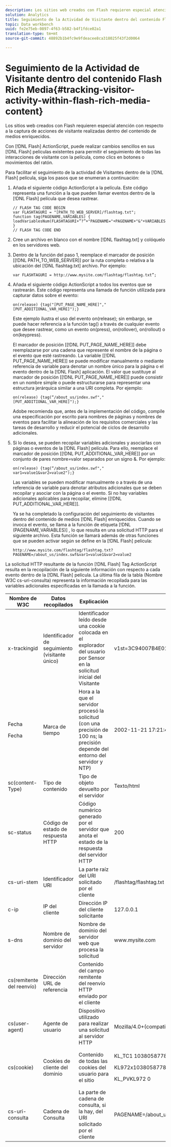 ```yaml
---
description: Los sitios web creados con Flash requieren especial atención con respecto a la captura de acciones de visitante realizadas dentro del contenido de medios enriquecidos.
solution: Analytics
title: Seguimiento de la Actividad de Visitante dentro del contenido Flash Rich Media
topic: Data workbench
uuid: fe2e75eb-0897-4f63-b582-b4f1fdce02a1
translation-type: tm+mt
source-git-commit: 48892b1b4fc9e9fdeacee8ca318025f43f2d0064

---
```



# Seguimiento de la Actividad de Visitante dentro del contenido Flash Rich Media{#tracking-visitor-activity-within-flash-rich-media-content}

Los sitios web creados con Flash requieren especial atención con respecto a la captura de acciones de visitante realizadas dentro del contenido de medios enriquecidos.

Con [!DNL Flash] ActionScript, puede realizar cambios sencillos en sus [!DNL Flash] películas existentes para permitir el seguimiento de todas las interacciones de visitante con la película, como clics en botones o movimientos del ratón.

Para facilitar el seguimiento de la actividad de Visitantes dentro de la [!DNL Flash] película, siga los pasos que se enumeran a continuación:

1. Añada el siguiente código ActionScript a la película. Este código representa una función a la que pueden llamar eventos dentro de la [!DNL Flash] película que desea rastrear.

   ```
   // FLASH TAG CODE BEGIN 
   var FLASHTAGURI = "[PATH_TO_WEB_SERVER]/flashtag.txt"; 
   function tag(PAGENAME,VARIABLES) { 
   loadVariablesNum(FLASHTAGURI+”?”+"PAGENAME="+PAGENAME+"&"+VARIABLES,0); 
   } 
   // FLASH TAG CODE END
   ```

1. Cree un archivo en blanco con el nombre [!DNL flashtag.txt] y colóquelo en los servidores web.
1. Dentro de la función del paso 1, reemplace el marcador de posición \[[!DNL PATH_TO_WEB_SERVER]\] por la ruta completa o relativa a la ubicación del [!DNL flashtag.txt] archivo. Por ejemplo:

   ```
   var FLASHTAGURI = http://www.mysite.com/flashtag/flashtag.txt”;
   ```

1. Añada el siguiente código ActionScript a todos los eventos que se rastrearán. Este código representa una llamada de función utilizada para capturar datos sobre el evento:

   ```
   on(release) {tag("[PUT_PAGE_NAME_HERE]","[PUT_ADDITIONAL_VAR_HERE]");}
   ```

   Este ejemplo ilustra el uso del evento on(release); sin embargo, se puede hacer referencia a la función tag() a través de cualquier evento que desee rastrear, como un evento on(press), on(rollover), on(rollout) o on(keypress).

   El marcador de posición \[[!DNL PUT_PAGE_NAME_HERE]\] debe reemplazarse por una cadena que represente el nombre de la página o el evento que esté rastreando. La variable \[[!DNL PUT_PAGE_NAME_HERE]\] se puede modificar manualmente o mediante referencia de variable para denotar un nombre único para la página o el evento dentro de la [!DNL Flash] aplicación. El valor que sustituye al marcador de posición \[[!DNL PUT_PAGE_NAME_HERE]\] puede consistir en un nombre simple o puede estructurarse para representar una estructura jerárquica similar a una URI completa. Por ejemplo:

   ```
   on(release) {tag(“/about_us/index.swf","[PUT_ADDITIONAL_VAR_HERE]");}
   ```

   Adobe recomienda que, antes de la implementación del código, compile una especificación por escrito para nombres de páginas y nombres de eventos para facilitar la alineación de los requisitos comerciales y las tareas de desarrollo y reducir el potencial de ciclos de desarrollo adicionales.

1. Si lo desea, se pueden recopilar variables adicionales y asociarlas con páginas o eventos de la [!DNL Flash] película. Para ello, reemplace el marcador de posición \[[!DNL PUT_ADDITIONAL_VAR_HERE]\] por un conjunto de pares nombre=valor separados por un signo &amp;. Por ejemplo:

   ```
   on(release) {tag(“/about_us/index.swf"," var1=value1&var2=value2");}
   ```

   Las variables se pueden modificar manualmente o a través de una referencia de variable para denotar atributos adicionales que se deben recopilar y asociar con la página o el evento. Si no hay variables adicionales aplicables para recopilar, elimine \[[!DNL PUT_ADDITIONAL_VAR_HERE]\].

   Ya se ha completado la configuración del seguimiento de visitantes dentro del contenido de medios [!DNL Flash] enriquecidos. Cuando se invoca el evento, se llama a la función de etiqueta [!DNL (PAGENAME,VARIABLES)] , lo que resulta en una solicitud HTTP para el siguiente archivo. Esta función se llamará además de otras funciones que se pueden activar según se define en la [!DNL Flash] película:

   ```
   http://www.mysite.com/flashtag/flashtag.txt?PAGENAME=/about_us/index.swf&var1=value1&var2=value2
   ```

La solicitud HTTP resultante de la función [!DNL Flash] Tag ActionScript resulta en la recopilación de la siguiente información con respecto a cada evento dentro de la [!DNL Flash] película. La última fila de la tabla (Nombre W3C cs-uri-consulta) representa la información recopilada para las variables adicionales especificadas en la llamada a la función.

<table id="table_A7ED9D38F36B4405947B2F48EA94D3C4"> 
 <thead> 
  <tr> 
   <th colname="col1" class="entry"> Nombre de W3C </th> 
   <th colname="col2" class="entry"> Datos recopilados </th> 
   <th colname="col3" class="entry"> Explicación </th> 
   <th colname="col4" class="entry"> Ejemplo </th> 
  </tr> 
 </thead>
 <tbody> 
  <tr> 
   <td colname="col1"> x-trackingid </td> 
   <td colname="col2"> Identificador de seguimiento (visitante único) </td> 
   <td colname="col3"> Identificador leído desde una cookie colocada en el explorador del usuario por <span class="wintitle"> Sensor </span> en la solicitud inicial del Visitante </td> 
   <td colname="col4"> v1st=3C94007B4E01F9C2 </td> 
  </tr> 
  <tr> 
   <td colname="col1"> <p>Fecha </p> <p>Fecha </p> </td> 
   <td colname="col2"> Marca de tiempo </td> 
   <td colname="col3"> Hora a la que el servidor procesó la solicitud (con una precisión de 100 ns; la precisión depende del entorno del servidor y NTP) </td> 
   <td colname="col4"> 2002-11-21 17:21:45.123 </td> 
  </tr> 
  <tr> 
   <td colname="col1"> sc(content-Type) </td> 
   <td colname="col2"> Tipo de contenido </td> 
   <td colname="col3"> Tipo de objeto devuelto por el servidor </td> 
   <td colname="col4"> Texto/html </td> 
  </tr> 
  <tr> 
   <td colname="col1"> sc-status </td> 
   <td colname="col2"> Código de estado de respuesta HTTP </td> 
   <td colname="col3"> Código numérico generado por el servidor que anota el estado de la respuesta del servidor HTTP </td> 
   <td colname="col4"> 200 </td> 
  </tr> 
  <tr> 
   <td colname="col1"> cs-uri-stem </td> 
   <td colname="col2"> Identificador URI </td> 
   <td colname="col3"> La parte raíz del URI solicitado por el cliente </td> 
   <td colname="col4"> /flashtag/flashtag.txt </td> 
  </tr> 
  <tr> 
   <td colname="col1"> c-ip </td> 
   <td colname="col2"> IP del cliente </td> 
   <td colname="col3"> Dirección IP del cliente solicitante </td> 
   <td colname="col4"> 127.0.0.1 </td> 
  </tr> 
  <tr> 
   <td colname="col1"> s-dns </td> 
   <td colname="col2"> Nombre de dominio del servidor </td> 
   <td colname="col3"> Nombre de dominio del servidor web que procesa la solicitud </td> 
   <td colname="col4"> www.mysite.com </td> 
  </tr> 
  <tr> 
   <td colname="col1"> cs(remitente del reenvío) </td> 
   <td colname="col2"> Dirección URL de referencia </td> 
   <td colname="col3"> Contenido del campo remitente del reenvío HTTP enviado por el cliente </td> 
   <td colname="col4"></td> 
  </tr> 
  <tr> 
   <td colname="col1"> cs(user-agent) </td> 
   <td colname="col2"> Agente de usuario </td> 
   <td colname="col3"> Dispositivo utilizado para realizar una solicitud al servidor HTTP </td> 
   <td colname="col4"> Mozilla/4.0+(compatible;+MSIE+6.0; +Windows+NT+5.1) </td> 
  </tr> 
  <tr> 
   <td colname="col1"> cs(cookie) </td> 
   <td colname="col2"> Cookies de cliente del dominio </td> 
   <td colname="col3"> Contenido de todas las cookies del usuario para el sitio </td> 
   <td colname="col4"> <p>KL_TC1 1038058778312 </p> <p>KL972x1038058778312282052 </p> <p>KL_PVKL972 0 </p> </td> 
  </tr> 
  <tr> 
   <td colname="col1"> cs-uri-consulta </td> 
   <td colname="col2"> Cadena de Consulta </td> 
   <td colname="col3"> La parte de cadena de consulta, si la hay, del URI solicitado por el cliente </td> 
   <td colname="col4"> PAGENAME=/about_us/index.swf&amp;var1=value1&amp;var2=value2 </td> 
  </tr> 
 </tbody> 
</table>

